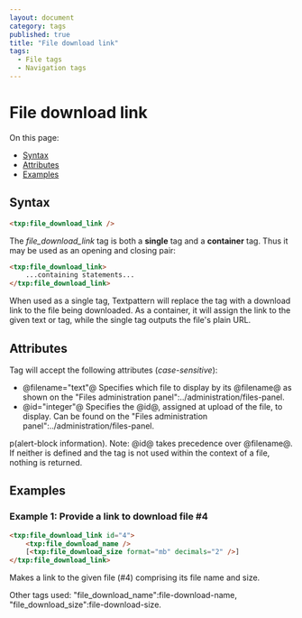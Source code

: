 ```yaml
---
layout: document
category: tags
published: true
title: "File download link"
tags:
  - File tags
  - Navigation tags
---
```


# File download link

On this page:

* [Syntax](#user-content-syntax)
* [Attributes](#user-content-attributes)
* [Examples](#user-content-examples)

## Syntax

```html
<txp:file_download_link />
```

The *file_download_link* tag is both a __single__ tag and a __container__ tag. Thus it may be used as an opening and closing pair:

```html
<txp:file_download_link>
    ...containing statements...
</txp:file_download_link>
```

When used as a single tag, Textpattern will replace the tag with a download link to the file being downloaded. As a container, it will assign the link to the given text or tag, while the single tag outputs the file's plain URL.

## Attributes

Tag will accept the following attributes (*case-sensitive*):

* @filename="text"@
Specifies which file to display by its @filename@ as shown on the "Files administration panel":../administration/files-panel.
* @id="integer"@
Specifies the @id@, assigned at upload of the file, to display. Can be found on the "Files administration panel":../administration/files-panel.

p(alert-block information). Note: @id@ takes precedence over @filename@. If neither is defined and the tag is not used within the context of a file, nothing is returned.

## Examples

### Example 1: Provide a link to download file #4

```html
<txp:file_download_link id="4">
    <txp:file_download_name />
    [<txp:file_download_size format="mb" decimals="2" />]
</txp:file_download_link>
```

Makes a link to the given file (#4) comprising its file name and size.

Other tags used: "file_download_name":file-download-name, "file_download_size":file-download-size.
